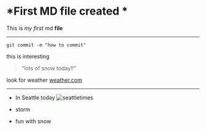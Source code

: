 # *First MD file created *


This is *my first* md **file**

----

`git commit -m "how to commit"`

this is interesting 
>"lots of snow today!!"

look for weather [weather.com](https://weather.com/weather/today/l/Seattle+WA?canonicalCityId=0795df0bbf6ddfe58c10abd8ce5ed2a901e48b13b3ee35d10cb229baff15ed15)


----

* In Seattle today ![seattletimes](https://static.seattletimes.com/wp-content/uploads/2021/02/02132021_snow5_110154-768x568.jpg)

* storm
* fun with snow
